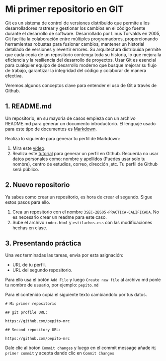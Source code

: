 # Mi primer repositorio en GIT

Git es un sistema de control de versiones distribuido que permite a los desarrolladores rastrear y gestionar los cambios en el código fuente durante el desarrollo de software. Desarrollado por Linus Torvalds en 2005, Git facilita la colaboración entre múltiples programadores, proporcionando herramientas robustas para fusionar cambios, mantener un historial detallado de versiones y revertir errores. Su arquitectura distribuida permite que cada copia de un repositorio contenga toda su historia, lo que mejora la eficiencia y la resiliencia del desarrollo de proyectos. Usar Git es esencial para cualquier equipo de desarrollo moderno que busque mejorar su flujo de trabajo, garantizar la integridad del código y colaborar de manera efectiva.

Veremos algunos conceptos clave para entender el uso de Git a través de Github.

## 1. README.md

Un repositorio, en su mayoria de casos empieza con un archivo README.md para generar un documento introductorio. El lenguaje usado para este tipo de documentos es [Markdown](https://docs.github.com/es/get-started/writing-on-github/getting-started-with-writing-and-formatting-on-github/basic-writing-and-formatting-syntax). 

Realiza lo siguiente para generar tu perfil de Markdown:

1. Mira este [vídeo](https://www.youtube.com/watch?v=Rw887TSEQz0).
2. Realiza este [tutorial](https://yushi95.medium.com/how-to-create-a-beautiful-readme-for-your-github-profile-36957caa711c) para generar un perfil en Github. Recuerda no usar datos personales como: nombre y apellidos (Puedes usar solo tu nombre), centro de estudios, correo, dirección ,etc. Tu perfil de Github será público.

## 2. Nuevo repositorio

Ya sabes como crear un repositorio, es hora de crear el segundo. Sigue estos pasos para ello.

1. Crea un repositorio con el nombre `3SEC-2BS05-PRACTICA-CALIFICADA`. No es necesario crear un readme para este caso.
2. Sube el archivo `index.html` y `estilachos.css` con las modificaciones hechas en clase.

## 3. Presentando práctica

Una vez terminadas las tareas, envía por esta asignación:

- URL de tu perfil.
- URL del segundo repositorio.

Para ello usa el botón `Add File` y luego `Create new file` al archivo md ponle tu nombre de usuario, por ejemplo: `pepito.md`

Para el contenido copia el siguiente texto cambiandolo por tus datos.

```
# Mi primer repositorio

## git profile URL:

https://github.com/pepito-mrc

## Second repository URL:

https://github.com/pepito-mrc

```

Dale clic al boton `Commit changes` y luego en el commit message añade `Mi primer commit` y acepta dando clic en `Commit Changes`




